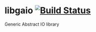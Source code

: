 # libgaio [![Build Status](https://travis-ci.org/vinbero/libgaio.svg?branch=master)](https://travis-ci.org/vinbero/libgaio)
Generic Abstract IO library
